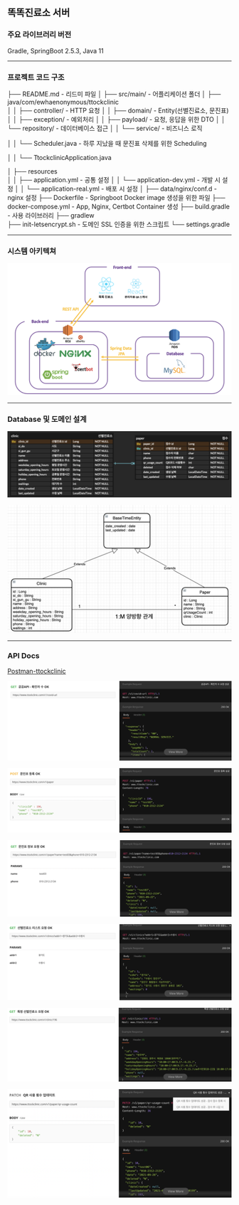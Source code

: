 ## 똑똑진료소 서버

### 주요 라이브러리 버전

Gradle, SpringBoot 2.5.3, Java 11 

---

### 프로젝트 코드 구조

├── README.md                 - 리드미 파일
│
├── src/main/                      - 어플리케이션 폴더
│   ├── java/com/ewhaenonymous/ttockclinic 	
│   │   ├── controller/       - HTTP 요청 
│   │   ├── domain/       - Entity(선별진료소, 문진표)
│   │   ├── exception/           - 예외처리
│   │   ├── payload/         - 요청, 응답을 위한 DTO
│   │   └── repository/       - 데이터베이스 접근
│   │   └── service/             - 비즈니스 로직                                                       

│   │   └── Scheduler.java            - 하루 지났을 때 문진표 삭제를 위한 Scheduling                                             

│   │   └── TtockclinicApplication.java                                                        

│   ├── resources               
│   │   ├── application.yml        - 공통 설정
│   │   └── application-dev.yml            - 개발 시 설정
│   │   └── application-real.yml            - 배포 시 설정
│ 
├── data/nginx/conf.d                 - nginx 설정
├── Dockerfile               - Springboot Docker image 생성을 위한 파일
├── docker-compose.yml              - App, Nginx, Certbot Container 생성
├── build.gradle          - 사용 라이브러리 
├── gradlew                    
├── init-letsencrypt.sh         - 도메인 SSL 인증을 위한 스크립트
└── settings.gradle            

---

### 시스템 아키텍쳐

![아키텍쳐](./img/Architecture.png)

---

### Database 및 도메인 설계

![DB](./img/DB.png)

![Domain](./img/Domain.png)

---

### API Docs

[Postman-ttockclinic](https://documenter.getpostman.com/view/12950398/UUxtFWEm)

![공공API-확진자수](./img/PublicAPI.png)

![PostPaper](./img/PostPaper.png)

![GetPaper](./img/GetPaperInfo.png)

![GetClinics](./img/GetClincsList.png)

![GetClinicInfo](./img/GetClinicInfo.png)

![QR](./img/QRupdate.png)



















